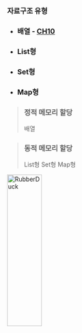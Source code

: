 
### 자료구조 유형
* ### 배열  - [CH10](https://github.com/1000004/TLI/tree/main/Java/CH10_%EB%B0%B0%EC%97%B4)
* ### List형
* ### Set형
* ### Map형
> ### 정적 메모리 할당
> 배열

> ### 동적 메모리 할당
> List형
> Set형
> Map형

<img src="https://postfiles.pstatic.net/MjAyMjA1MTVfMTg5/MDAxNjUyNjA1NTYzMzY5.4USEHVjTLChxGaOxIlzLPZl8mTLWwnEFlJGQW0Kho9og.5hny5hmUbX3_KawPjRERJlUipDU6TMFLtcdgfsU2wncg.PNG.forget980/%ED%99%94%EB%A9%B4_%EC%BA%A1%EC%B2%98_2022-05-15_180555.png?type=w580" width="40%" height="30%" title="px(픽셀) 크기 설정" alt="RubberDuck"></img>
